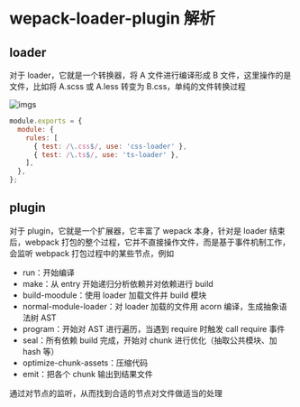 # wepack-loader-plugin 解析

## loader

对于 loader，它就是一个转换器，将 A 文件进行编译形成 B 文件，这里操作的是文件，比如将 A.scss 或 A.less 转变为 B.css，单纯的文件转换过程

![imgs](http://7xt6po.com1.z0.glb.clouddn.com/loader%E7%89%B9%E6%80%A7-1.png)

```js
module.exports = {
  module: {
    rules: [
      { test: /\.css$/, use: 'css-loader' },
      { test: /\.ts$/, use: 'ts-loader' },
    ],
  },
};
```

## plugin

对于 plugin，它就是一个扩展器，它丰富了 wepack 本身，针对是 loader 结束后，webpack 打包的整个过程，它并不直接操作文件，而是基于事件机制工作，会监听 webpack 打包过程中的某些节点，例如

- run：开始编译
- make：从 entry 开始递归分析依赖并对依赖进行 build
- build-moodule：使用 loader 加载文件并 build 模块
- normal-module-loader：对 loader 加载的文件用 acorn 编译，生成抽象语法树 AST
- program：开始对 AST 进行遍历，当遇到 require 时触发 call require 事件
- seal：所有依赖 build 完成，开始对 chunk 进行优化（抽取公共模块、加 hash 等）
- optimize-chunk-assets：压缩代码
- emit：把各个 chunk 输出到结果文件

通过对节点的监听，从而找到合适的节点对文件做适当的处理
